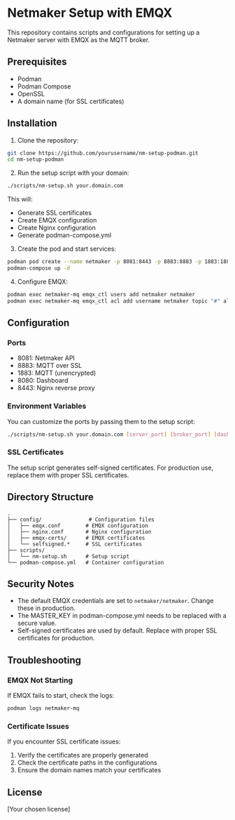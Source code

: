 # Netmaker Setup with EMQX

This repository contains scripts and configurations for setting up a Netmaker server with EMQX as the MQTT broker.

## Prerequisites

- Podman
- Podman Compose
- OpenSSL
- A domain name (for SSL certificates)

## Installation

1. Clone the repository:
```bash
git clone https://github.com/yourusername/nm-setup-podman.git
cd nm-setup-podman
```

2. Run the setup script with your domain:
```bash
./scripts/nm-setup.sh your.domain.com
```

This will:
- Generate SSL certificates
- Create EMQX configuration
- Create Nginx configuration
- Generate podman-compose.yml

3. Create the pod and start services:
```bash
podman pod create --name netmaker -p 8081:8443 -p 8883:8883 -p 1883:1883 -p 8080:8080
podman-compose up -d
```

4. Configure EMQX:
```bash
podman exec netmaker-mq emqx_ctl users add netmaker netmaker
podman exec netmaker-mq emqx_ctl acl add username netmaker topic "#" allow
```

## Configuration

### Ports
- 8081: Netmaker API
- 8883: MQTT over SSL
- 1883: MQTT (unencrypted)
- 8080: Dashboard
- 8443: Nginx reverse proxy

### Environment Variables
You can customize the ports by passing them to the setup script:
```bash
./scripts/nm-setup.sh your.domain.com [server_port] [broker_port] [dashboard_port]
```

### SSL Certificates
The setup script generates self-signed certificates. For production use, replace them with proper SSL certificates.

## Directory Structure
```
.
├── config/               # Configuration files
│   ├── emqx.conf        # EMQX configuration
│   ├── nginx.conf       # Nginx configuration
│   ├── emqx-certs/      # EMQX certificates
│   └── selfsigned.*     # SSL certificates
├── scripts/
│   └── nm-setup.sh      # Setup script
└── podman-compose.yml   # Container configuration
```

## Security Notes
- The default EMQX credentials are set to `netmaker/netmaker`. Change these in production.
- The MASTER_KEY in podman-compose.yml needs to be replaced with a secure value.
- Self-signed certificates are used by default. Replace with proper SSL certificates for production.

## Troubleshooting

### EMQX Not Starting
If EMQX fails to start, check the logs:
```bash
podman logs netmaker-mq
```

### Certificate Issues
If you encounter SSL certificate issues:
1. Verify the certificates are properly generated
2. Check the certificate paths in the configurations
3. Ensure the domain names match your certificates

## License
[Your chosen license]

